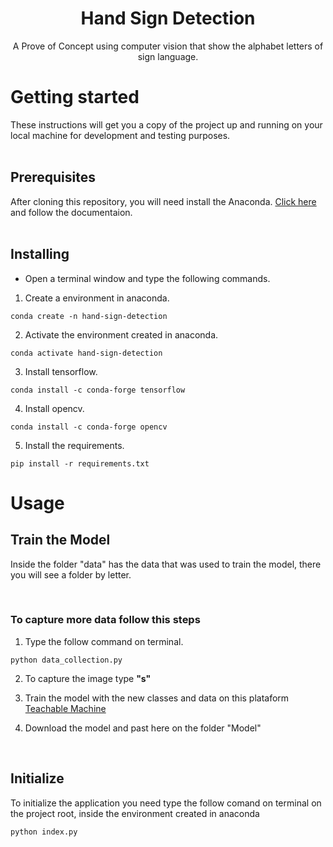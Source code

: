 <h1 align="center">
  Hand Sign Detection
</h1>
<p align="center">A Prove of Concept using computer vision that show the alphabet letters of sign language.</p>

# Getting started

These instructions will get you a copy of the project up and running on your local machine for development and testing purposes.
</br>
</br>

## Prerequisites

After cloning this repository, you will need install the Anaconda. <a target="blanck" href="https://docs.anaconda.com/anaconda/install/index.html">Click here</a> and follow the documentaion.
</br>
</br>

## Installing

- Open a terminal window and type the following commands.

1. Create a environment in anaconda.

```
conda create -n hand-sign-detection
```

2. Activate the environment created in anaconda.

```
conda activate hand-sign-detection
```

3. Install tensorflow.

```
conda install -c conda-forge tensorflow
```

4. Install opencv.

```
conda install -c conda-forge opencv
```

5. Install the requirements.

```
pip install -r requirements.txt
```

# Usage

## Train the Model

Inside the folder "data" has the data that was used to train the model, there you will see a folder by letter.

</br>

### To capture more data follow this steps

1. Type the follow command on terminal.

```
python data_collection.py
```

2. To capture the image type <b>"s"</b>

3. Train the model with the new classes and data on this plataform <a href="https://teachablemachine.withgoogle.com/train/image">Teachable Machine</a>

4. Download the model and past here on the folder "Model"

</br>

## Initialize

To initialize the application you need type the follow comand on terminal on the project root, inside the environment created in anaconda

```
python index.py
```
